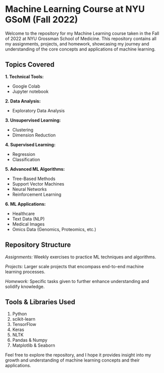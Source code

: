 # Machine Learning Course at NYU GSoM (Fall 2022)
Welcome to the repository for my Machine Learning course taken in the Fall of 2022 at NYU Grossman School of Medicine. This repository contains all my assignments, projects, and homework, showcasing my journey and understanding of the core concepts and applications of machine learning.

## Topics Covered
**1. Technical Tools:**
   - Google Colab
   - Jupyter notebook

**2. Data Analysis:**
   - Exploratory Data Analysis

**3. Unsupervised Learning:**
   - Clustering
   - Dimension Reduction

**4. Supervised Learning:**
- Regression
- Classification

**5. Advanced ML Algorithms:**
- Tree-Based Methods
- Support Vector Machines
- Neural Networks
- Reinforcement Learning

**6. ML Applications:**
- Healthcare
- Text Data (NLP)
- Medical Images
- Omics Data (Genomics, Proteomics, etc.)

## **Repository Structure**
*Assignments:* Weekly exercises to practice ML techniques and algorithms.


*Projects:* Larger scale projects that encompass end-to-end machine learning processes.


*Homework:* Specific tasks given to further enhance understanding and solidify knowledge.

## **Tools & Libraries Used**
1. Python
2. scikit-learn
3. TensorFlow
4. Keras
5. NLTK
6. Pandas & Numpy
7. Matplotlib & Seaborn

Feel free to explore the repository, and I hope it provides insight into my growth and understanding of machine learning concepts and their applications.
